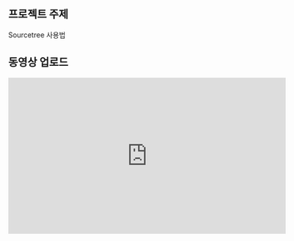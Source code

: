 ## 프로젝트 주제

Sourcetree 사용법

## 동영상 업로드
<iframe width="560" height="315" src="https://www.youtube.com/embed/sxhzcg3m1JI" frameborder="0" allow="accelerometer; autoplay; clipboard-write; encrypted-media; gyroscope; picture-in-picture" allowfullscreen></iframe>

